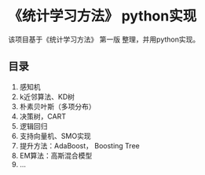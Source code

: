 # 《统计学习方法》 python实现

该项目基于《统计学习方法》 第一版 整理，并用python实现。

## 目录

1. 感知机
2. k近邻算法、KD树
3. 朴素贝叶斯（多项分布）
4. 决策树，CART
5. 逻辑回归
6. 支持向量机、SMO实现
7. 提升方法：AdaBoost， Boosting Tree
8. EM算法：高斯混合模型
9. ...